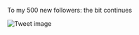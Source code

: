 To my 500 new followers: the bit continues


![Tweet image](/assets/crosspoast/GxmP-iCaAAECjsi.jpg)

